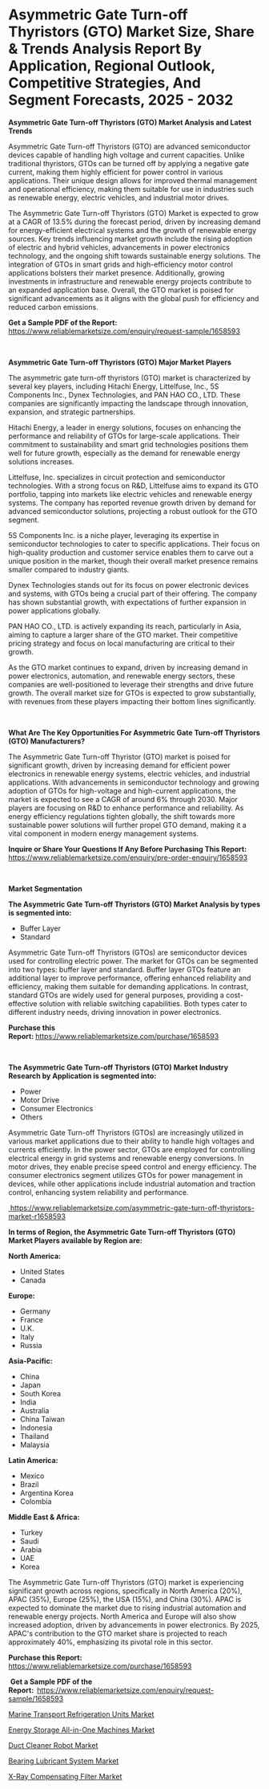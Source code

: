 <p><h1>Asymmetric Gate Turn-off Thyristors (GTO) Market Size, Share & Trends Analysis Report By Application, Regional Outlook, Competitive Strategies, And Segment Forecasts, 2025 - 2032</h1></p><p><strong>Asymmetric Gate Turn-off Thyristors (GTO) Market Analysis and Latest Trends</strong></p>
<p><p>Asymmetric Gate Turn-off Thyristors (GTO) are advanced semiconductor devices capable of handling high voltage and current capacities. Unlike traditional thyristors, GTOs can be turned off by applying a negative gate current, making them highly efficient for power control in various applications. Their unique design allows for improved thermal management and operational efficiency, making them suitable for use in industries such as renewable energy, electric vehicles, and industrial motor drives.</p><p>The Asymmetric Gate Turn-off Thyristors (GTO) Market is expected to grow at a CAGR of 13.5% during the forecast period, driven by increasing demand for energy-efficient electrical systems and the growth of renewable energy sources. Key trends influencing market growth include the rising adoption of electric and hybrid vehicles, advancements in power electronics technology, and the ongoing shift towards sustainable energy solutions. The integration of GTOs in smart grids and high-efficiency motor control applications bolsters their market presence. Additionally, growing investments in infrastructure and renewable energy projects contribute to an expanded application base. Overall, the GTO market is poised for significant advancements as it aligns with the global push for efficiency and reduced carbon emissions.</p></p>
<p><strong>Get a Sample PDF of the Report:&nbsp;</strong> <a href="https://www.reliablemarketsize.com/enquiry/request-sample/1658593?utm_campaign=2041&utm_medium=2&utm_source=Github&utm_content=ia&utm_term=23032025&utm_id=asymmetric-gate-turn-off-thyristors-gto">https://www.reliablemarketsize.com/enquiry/request-sample/1658593</a></p>
<p>&nbsp;</p>
<p><strong>Asymmetric Gate Turn-off Thyristors (GTO) Major Market Players</strong></p>
<p><p>The asymmetric gate turn-off thyristors (GTO) market is characterized by several key players, including Hitachi Energy, Littelfuse, Inc., 5S Components Inc., Dynex Technologies, and PAN HAO CO., LTD. These companies are significantly impacting the landscape through innovation, expansion, and strategic partnerships.</p><p>Hitachi Energy, a leader in energy solutions, focuses on enhancing the performance and reliability of GTOs for large-scale applications. Their commitment to sustainability and smart grid technologies positions them well for future growth, especially as the demand for renewable energy solutions increases.</p><p>Littelfuse, Inc. specializes in circuit protection and semiconductor technologies. With a strong focus on R&D, Littelfuse aims to expand its GTO portfolio, tapping into markets like electric vehicles and renewable energy systems. The company has reported revenue growth driven by demand for advanced semiconductor solutions, projecting a robust outlook for the GTO segment.</p><p>5S Components Inc. is a niche player, leveraging its expertise in semiconductor technologies to cater to specific applications. Their focus on high-quality production and customer service enables them to carve out a unique position in the market, though their overall market presence remains smaller compared to industry giants.</p><p>Dynex Technologies stands out for its focus on power electronic devices and systems, with GTOs being a crucial part of their offering. The company has shown substantial growth, with expectations of further expansion in power applications globally.</p><p>PAN HAO CO., LTD. is actively expanding its reach, particularly in Asia, aiming to capture a larger share of the GTO market. Their competitive pricing strategy and focus on local manufacturing are critical to their growth.</p><p>As the GTO market continues to expand, driven by increasing demand in power electronics, automation, and renewable energy sectors, these companies are well-positioned to leverage their strengths and drive future growth. The overall market size for GTOs is expected to grow substantially, with revenues from these players impacting their bottom lines significantly.</p></p>
<p>&nbsp;</p>
<p><strong>What Are The Key Opportunities For Asymmetric Gate Turn-off Thyristors (GTO) Manufacturers?</strong></p>
<p><p>The Asymmetric Gate Turn-off Thyristor (GTO) market is poised for significant growth, driven by increasing demand for efficient power electronics in renewable energy systems, electric vehicles, and industrial applications. With advancements in semiconductor technology and growing adoption of GTOs for high-voltage and high-current applications, the market is expected to see a CAGR of around 6% through 2030. Major players are focusing on R&D to enhance performance and reliability. As energy efficiency regulations tighten globally, the shift towards more sustainable power solutions will further propel GTO demand, making it a vital component in modern energy management systems.</p></p>
<p><strong>Inquire or Share Your Questions If Any Before Purchasing This Report:</strong> <a href="https://www.reliablemarketsize.com/enquiry/pre-order-enquiry/1658593?utm_campaign=2041&utm_medium=2&utm_source=Github&utm_content=ia&utm_term=23032025&utm_id=asymmetric-gate-turn-off-thyristors-gto">https://www.reliablemarketsize.com/enquiry/pre-order-enquiry/1658593</a></p>
<p>&nbsp;</p>
<p><strong>Market Segmentation</strong></p>
<p><strong>The Asymmetric Gate Turn-off Thyristors (GTO) Market Analysis by types is segmented into:</strong></p>
<p><ul><li>Buffer Layer</li><li>Standard</li></ul></p>
<p><p>Asymmetric Gate Turn-off Thyristors (GTOs) are semiconductor devices used for controlling electric power. The market for GTOs can be segmented into two types: buffer layer and standard. Buffer layer GTOs feature an additional layer to improve performance, offering enhanced reliability and efficiency, making them suitable for demanding applications. In contrast, standard GTOs are widely used for general purposes, providing a cost-effective solution with reliable switching capabilities. Both types cater to different industry needs, driving innovation in power electronics.</p></p>
<p><strong>Purchase this Report:&nbsp;</strong><a href="https://www.reliablemarketsize.com/purchase/1658593?utm_campaign=2041&utm_medium=2&utm_source=Github&utm_content=ia&utm_term=23032025&utm_id=asymmetric-gate-turn-off-thyristors-gto">https://www.reliablemarketsize.com/purchase/1658593</a></p>
<p>&nbsp;</p>
<p><strong>The Asymmetric Gate Turn-off Thyristors (GTO) Market Industry Research by Application is segmented into:</strong></p>
<p><ul><li>Power</li><li>Motor Drive</li><li>Consumer Electronics</li><li>Others</li></ul></p>
<p><p>Asymmetric Gate Turn-off Thyristors (GTOs) are increasingly utilized in various market applications due to their ability to handle high voltages and currents efficiently. In the power sector, GTOs are employed for controlling electrical energy in grid systems and renewable energy conversions. In motor drives, they enable precise speed control and energy efficiency. The consumer electronics segment utilizes GTOs for power management in devices, while other applications include industrial automation and traction control, enhancing system reliability and performance.</p></p>
<p><a href="https://www.reliablemarketsize.com/asymmetric-gate-turn-off-thyristors-market-r1658593?utm_campaign=2041&utm_medium=2&utm_source=Github&utm_content=ia&utm_term=23032025&utm_id=asymmetric-gate-turn-off-thyristors-gto">&nbsp;https://www.reliablemarketsize.com/asymmetric-gate-turn-off-thyristors-market-r1658593</a></p>
<p><strong>In terms of Region, the Asymmetric Gate Turn-off Thyristors (GTO) Market Players available by Region are:</strong></p>
<p>
    <p> <strong> North America: </strong>
        <ul>
            <li>United States</li>
            <li>Canada</li>
        </ul>
        </p> 
    <p> <strong> Europe: </strong>
        <ul>
            <li>Germany</li>
            <li>France</li>
            <li>U.K.</li>
            <li>Italy</li>
            <li>Russia</li>
        </ul>
        </p> 
    <p> <strong> Asia-Pacific: </strong>
        <ul>
            <li>China</li>
            <li>Japan</li>
            <li>South Korea</li>
            <li>India</li>
            <li>Australia</li>
            <li>China Taiwan</li>
            <li>Indonesia</li>
            <li>Thailand</li>
            <li>Malaysia</li>
        </ul>
        </p> 
    <p> <strong> Latin America: </strong>
        <ul>
            <li>Mexico</li>
            <li>Brazil</li>
            <li>Argentina Korea</li>
            <li>Colombia</li>
        </ul>
        </p> 
    <p> <strong> Middle East & Africa: </strong>
        <ul>
            <li>Turkey</li>
            <li>Saudi</li>
            <li>Arabia</li>
            <li>UAE</li>
            <li>Korea</li>
        </ul>
    </p>
    </p>
<p><p>The Asymmetric Gate Turn-off Thyristors (GTO) market is experiencing significant growth across regions, specifically in North America (20%), APAC (35%), Europe (25%), the USA (15%), and China (30%). APAC is expected to dominate the market due to rising industrial automation and renewable energy projects. North America and Europe will also show increased adoption, driven by advancements in power electronics. By 2025, APAC's contribution to the GTO market share is projected to reach approximately 40%, emphasizing its pivotal role in this sector.</p></p>
<p><strong>Purchase this Report: </strong><a href="https://www.reliablemarketsize.com/purchase/1658593?utm_campaign=2041&utm_medium=2&utm_source=Github&utm_content=ia&utm_term=23032025&utm_id=asymmetric-gate-turn-off-thyristors-gto">https://www.reliablemarketsize.com/purchase/1658593</a></p>
<p>&nbsp;<strong>Get a Sample PDF of the Report:&nbsp;&nbsp;</strong><a href="https://www.reliablemarketsize.com/enquiry/request-sample/1658593?utm_campaign=2041&utm_medium=2&utm_source=Github&utm_content=ia&utm_term=23032025&utm_id=asymmetric-gate-turn-off-thyristors-gto">https://www.reliablemarketsize.com/enquiry/request-sample/1658593</a></p>
<p><strong></strong></p>
<p><p><a href="https://github.com/keehnkaesssi/Market-Research-Report-List-1/blob/main/marine-transport-refrigeration-units-market.md?utm_campaign=2041&utm_medium=2&utm_source=Github&utm_content=ia&utm_term=23032025&utm_id=asymmetric-gate-turn-off-thyristors-gto">Marine Transport Refrigeration Units Market</a></p><p><a href="https://github.com/landtmman/Market-Research-Report-List-1/blob/main/energy-storage-all-in-one-machines-market.md?utm_campaign=2041&utm_medium=2&utm_source=Github&utm_content=ia&utm_term=23032025&utm_id=asymmetric-gate-turn-off-thyristors-gto">Energy Storage All-in-One Machines Market</a></p><p><a href="https://github.com/viohlbrenksf/Market-Research-Report-List-1/blob/main/duct-cleaner-robot-market.md?utm_campaign=2041&utm_medium=2&utm_source=Github&utm_content=ia&utm_term=23032025&utm_id=asymmetric-gate-turn-off-thyristors-gto">Duct Cleaner Robot Market</a></p><p><a href="https://github.com/ifsahvadenah/Market-Research-Report-List-1/blob/main/bearing-lubricant-system-market.md?utm_campaign=2041&utm_medium=2&utm_source=Github&utm_content=ia&utm_term=23032025&utm_id=asymmetric-gate-turn-off-thyristors-gto">Bearing Lubricant System Market</a></p><p><a href="https://github.com/vasosblenksk/Market-Research-Report-List-1/blob/main/x-ray-compensating-filter-market.md?utm_campaign=2041&utm_medium=2&utm_source=Github&utm_content=ia&utm_term=23032025&utm_id=asymmetric-gate-turn-off-thyristors-gto">X-Ray Compensating Filter Market</a></p></p>